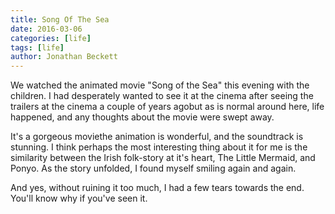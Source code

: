 ```yaml
---
title: Song Of The Sea
date: 2016-03-06
categories: [life]
tags: [life]
author: Jonathan Beckett
---
```


We watched the animated movie "Song of the Sea" this evening with the children. I had desperately wanted to see it at the cinema after seeing the trailers at the cinema a couple of years agobut as is normal around here, life happened, and any thoughts about the movie were swept away.

It's a gorgeous moviethe animation is wonderful, and the soundtrack is stunning. I think perhaps the most interesting thing about it for me is the similarity between the Irish folk-story at it's heart, The Little Mermaid, and Ponyo. As the story unfolded, I found myself smiling again and again.

And yes, without ruining it too much, I had a few tears towards the end. You'll know why if you've seen it.